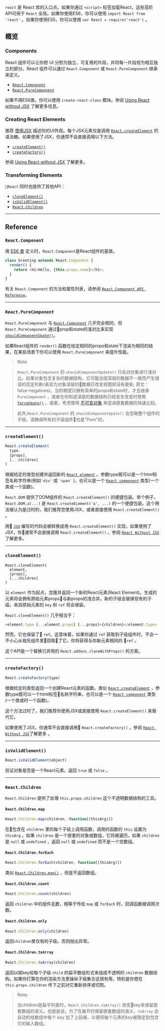 
`react` 是 React 库的入口点。如果你通过 `<script>` 标签加载React，这些高阶API可用于 `React` 全局。如果你使用ES6，你可以使用 `import React from 'react'` 。如果你使用ES5，你可以使用 `var React = require('react')` 。

## 概览

### Components

React 组件可以让你把 UI 分割为独立、可复用的片段，并将每一片段视为相互独立的部分。React 组件可以通过 `React.Component` 或 `React.PureComponent` 继承来定义。

 - [`React.Component`](#react.component)
 - [`React.PureComponent`](#react.purecomponent)

如果不用ES6类，你可以使用 `create-react-class` 模块。参阅 [Using React without JSX](/react/docs/react-without-es6.html) 了解更多信息。

### Creating React Elements

推荐 [使用JSX](/react/docs/introducing-jsx.html) 描述你的UI外观。每个JSX元素仅是调用 [`React.createElement`](#createelement) 的语法糖。如果使用了JSX，你通常不会直接调用以下方法。

- [`createElement()`](#createelement)
- [`createFactory()`](#createfactory)

参阅 [Using React without JSX](/react/docs/react-without-jsx.html) 了解更多。

### Transforming Elements

`React` 同时也提供了其他API：

- [`cloneElement()`](#cloneelement)
- [`isValidElement()`](#isvalidelement)
- [`React.Children`](#react.children)

* * *

## Reference

### `React.Component`

用 [ES6 类](https://developer.mozilla.org/en/docs/Web/JavaScript/Reference/Classes) 定义时，`React.Component`是React组件的基类。

```javascript
class Greeting extends React.Component {
  render() {
    return <h1>Hello, {this.props.name}</h1>;
  }
}
```

有关 `React.Component` 的方法和属性列表，请参阅 [`React.Component API Reference`](react-component.md)。

* * *

### `React.PureComponent`

`React.PureComponent` 与 [`React.Component`](#react.component) 几乎完全相同，但 `React.PureComponent` 通过prop和state的浅对比来实现 [`shouldComponentUpate()`](/react/docs/react-component.html#shouldcomponentupdate)。

如果React组件的 `render()` 函数在给定相同的props和state下渲染为相同的结果，在某些场景下你可以使用 `React.PureComponent` 来提升性能。

> Note

> `React.PureComponent` 的 `shouldComponentUpdate()` 只会对对象进行浅对比。如果对象包含复杂的数据结构，它可能会因深层的数据不一致而产生错误的否定判断(表现为对象深层的数据已改变视图却没有更新, 原文：false-negatives)。当你期望只拥有简单的props和state时，才去继承 `PureComponent` ，或者在你知道深层的数据结构已经发生改变时使用 [`forceUpate()`](/react/docs/react-component.html#forceupdate) 。或者，考虑使用 [不可变对象](https://facebook.github.io/immutable-js/) 来促进嵌套数据的快速比较。
>
> 此外,`React.PureComponent` 的 `shouldComponentUpate()` 会忽略整个组件的子级。请确保所有的子级组件也是"Pure"的。

* * *

### `createElement()`

```javascript
React.createElement(
  type,
  [props],
  [...children]
)
```

根据给定的类型创建并返回新的 [`React element`](/react/docs/rendering-elements.html) 。参数type既可以是一个html标签名称字符串(例如`'div'` 或 `'span'` )，也可以是一个 [`React component`](/react/docs/components-and-props.html) 类型(一个类或一个函数)。

`React.DOM` 提供了DOM组件的 `React.createElement()` 的便捷包装。举个例子，`React.DOM.a(...)` 是 `React.createELement('a', ...)` 的一个便捷包装。这个用法被认为是过时的，我们推荐您使用JSX，或者直接使用 `React.createElement()` 。

用 [`JSX`](/react/docs/introducing-jsx.html) 编写的代码会被转换成用 `React.createElement()` 实现。如果使用了JSX，你通常不会直接调用 `React.createElement()` 。参阅 [`React Without JSX`](/react/docs/react-without-jsx.html) 了解更多。

* * *

### `cloneElement()`

```
React.cloneElement(
  element,
  [props],
  [...children]
)
```

以 `element` 作为起点，克隆并返回一个新的React元素(React Element)。生成的元素将会拥有原始元素props与新props的浅合并。新的子级会替换现有的子级。来自原始元素的 `key` 和 `ref` 将会保留。

`React.cloneElement()` 几乎相当于：

```js
<element.type {...element.props} {...props}>{children}</element.type>
```

然而，它也保留了 `ref`。这意味着，如果你通过 `ref` 获取到子级组件时，不会一不小心从祖先组件里窃取了它。你将获得与你新元素相同的 `ref` 。

这个API是一个替换已弃用的 `React.addons.cloneWithProps()` 的方案。

* * *

### `createFactory()`

```javascript
React.createFactory(type)
```

根据给定的类型返回一个创建React元素的函数。类似 [`React.createElement`](#createElement) ，参数type既可以一个html标签名称字符串，也可以是一个 [`React component`](/react/docs/components-and-props.html) 类型(一个类或时一个函数)。

这个方法过时了，我们推荐你使用JSX或直接使用 `React.createElement()` 来替代它。

如果使用了JSX，你通常不会直接调用 `React.createFactory()` 。参阅 [`React Without JSX`](/react/docs/react-without-jsx.html)了解更多 。

* * *

### `isValidElement()`

```javascript
React.isValidElement(object)
```

验证对象是否是一个React元素。返回 `true` 或 `false` 。

* * *

### `React.Children`

`React.Children` 提供了处理 `this.props.children` 这个不透明数据结构的工具。

#### `React.Children.map`

```javascript
React.Children.map(children, function[(thisArg)])
```

在包含在 `children` 里的每个子级上调用函数，调用的函数的 `this` 设置为 `thisArg` 。如果 `children` 是一个嵌套的对象或数组，它将被遍历。如果 `children` 是 `null` 或 `undefined` ，返回 `null` 或 `undefined` 而不是一个空数组。

#### `React.Children.forEach`

```javascript
React.Children.forEach(children, function[(thisArg)])
```

类似 [`React.Children.map()`](#react.children.map) ，但是不返回数组。

#### `React.Children.count`

```javascript
React.Children.count(children)
```

返回 `children` 中的组件总数，相等于传给 `map` 或 `forEach` 时，回调函数被调用次数。

#### `React.Children.only`

```javascript
React.Children.only(children)
```

返回`children`里仅有的子级。否则抛出异常。

#### `React.Children.toArray`

```javascript
React.Children.toArray(children)
```

返回以赋key给每个子级 `child` 的扁平数组形式来组成不透明的 `children` 数据结构。如果你打算在你的渲染方法里操纵子级集合这很有用，特别是你想在 `this.props.children` 传下之前对它重新排序或切割。

> Note:
>
> 当children是扁平列表时，`React.Children.toArray()` 改变key来保留嵌套数组的语义。也就是说，为了在展开时保留嵌套数组的语义，`toArray` 会自动的给数组中每个 key 加了上前缀，以便将每个元素的key被限定到包含它的输入数组。
